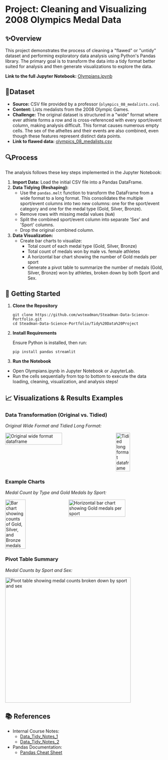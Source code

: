 # Project: Cleaning and Visualizing 2008 Olympics Medal Data 

## ✨Overview

This project demonstrates the process of cleaning a "flawed" or "untidy" dataset and performing exploratory data analysis using Python's Pandas library. The primary goal is to transform the data into a tidy format better suited for analysis and then generate visualizations to explore the data.

**Link to the full Jupyter Notebook:** [Olympians.ipynb](https://github.com/wsteadman/Steadman-Data-Science-Portfolio/blob/main/Tidy%20Data%20Project/Olympians.ipynb)

## 🏅Dataset

* **Source:** CSV file provided by a professor (`olympics_08_medalists.csv`).
* **Content:** Lists medalists from the 2008 Olympic Games.
* **Challenge:** The original dataset is structured in a "wide" format where ever athlete forms a row and is cross-referenced with every sport/event column, making analysis difficult. This format causes numerous empty cells. The sex of the atheltes and their events are also combined, even though these features represent distinct data points.
* **Link to flawed data:** [olympics_08_medalists.csv](https://github.com/wsteadman/Steadman-Data-Science-Portfolio/blob/main/Tidy%20Data%20Project/olympics_08_medalists.csv)

## 🔍Process

The analysis follows these key steps implemented in the Jupyter Notebook:

1.  **Import Data:** Load the initial CSV file into a Pandas DataFrame.
2.  **Data Tidying (Reshaping):**
    * Use the `pandas.melt` function to transform the DataFrame from a wide format to a long format. This consolidates the multiple sport/event columns into two new columns: one for the sport/event category and one for the medal type (Gold, Silver, Bronze).
    * Remove rows with missing medal values (`NaN`)
    * Split the combined sport/event column into separate 'Sex' and 'Sport' columns.
    * Drop the original combined column.
3.  **Data Visualization:**
    * Create bar charts to visualize:
        * Total count of each medal type (Gold, Silver, Bronze)
        * Total count of medals won by male vs. female athletes
        * A horizontal bar chart showing the number of Gold medals per sport
        * Generate a pivot table to summarize the number of medals (Gold, Silver, Bronze) won by athletes, broken down by both Sport and Sex.

## 🚀 Getting Started
1. **Clone the Repository**
    ```
    git clone https://github.com/wsteadman/Steadman-Data-Science-Portfolio.git
    cd Steadman-Data-Science-Portfolio/Tidy%20Data%20Project
    ```

2. **Install Requirements**

    Ensure Python is installed, then run:
    ```
    pip install pandas streamlit
    ```

3. **Run the Notebook**
- Open Olympians.ipynb in Jupyter Notebook or JupyterLab.
- Run the cells sequentially from top to bottom to execute the data loading, cleaning, visualization, and analysis steps!

## 📈 Visualizations & Results Examples

### Data Transformation (Original vs. Tidied)

*Original Wide Format and Tidied Long Format:*

<div style="display: flex; justify-content: space-between;">
  <img src="https://github.com/user-attachments/assets/eacd4a39-ef69-4378-8ff0-cb9e3183aca6" alt="Original wide format dataframe" width="60%">
  <img src="https://github.com/user-attachments/assets/6c691210-c615-4a67-9c74-1fb6301bfb34" alt="Tidied long format dataframe" width="30%">
</div>

### Example Charts

*Medal Count by Type and Gold Medals by Sport:*

<div style="display: flex; justify-content: space-between;">
  <img src="https://github.com/user-attachments/assets/f2658c6f-0794-43d4-bc1f-fae18af8bbea" alt="Bar chart showing counts of Gold, Silver, and Bronze medals" width="36%">
  <img src="https://github.com/user-attachments/assets/3ef6445e-0f2f-4685-ac4d-085c853688de" alt="Horizontal bar chart showing Gold medals per sport" width="60%">
</div>

### Pivot Table Summary

*Medal Counts by Sport and Sex:*

<img src="https://github.com/user-attachments/assets/fb0ca541-df3c-498c-8ce7-782b429f7dd5" alt="Pivot table showing medal counts broken down by sport and sex" width="400">

## 📚 References

* Internal Course Notes:
    * [Data_Tidy_Notes_1](https://github.com/wsteadman/Steadman-Data-Science-Portfolio/blob/main/Notes/Week%206/IDS_6_1_FINAL.ipynb)
    * [Data_Tidy_Notes_2](https://github.com/wsteadman/Steadman-Data-Science-Portfolio/blob/main/Notes/Week%206/IDS_6_2_FINAL.ipynb)
* Pandas Documentation:
    * [Pandas Cheat Sheet](https://pandas.pydata.org/Pandas_Cheat_Sheet.pdf)
